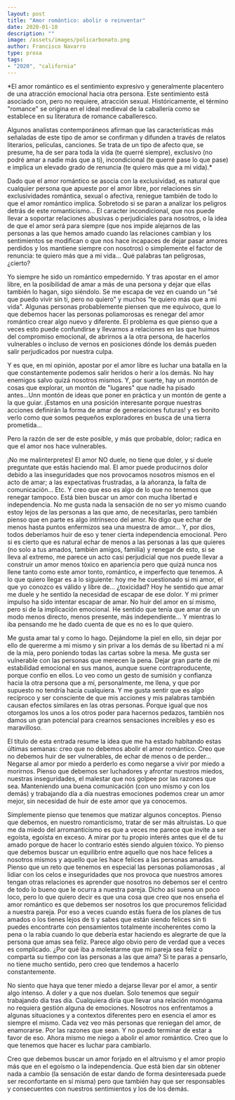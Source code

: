 ```yaml
---
layout: post
title: "Amor romántico: abolir o reinventar"
date: 2020-01-10
description: ""
image: /assets/images/policarbonato.png
author: Francisco Navarro
type: prosa
tags:
- "2020", "california"
---
```

*El amor romántico es el sentimiento expresivo y generalmente placentero de una atracción emocional hacia otra persona. Este sentimiento está asociado con, pero no requiere, atracción sexual. Históricamente, el término "romance" se origina en el ideal medieval de la caballería como se establece en su literatura de romance caballeresco.

Algunos analistas contemporáneos afirman que las características más señaladas de este tipo de amor se confirman y difunden a través de relatos literarios, películas, canciones. Se trata de un tipo de afecto que, se presume, ha de ser para toda la vida (te querré siempre), exclusivo (no podré amar a nadie más que a ti), incondicional (te querré pase lo que pase) e implica un elevado grado de renuncia (te quiero más que a mi vida).*

Dado que el amor romántico se asocia con la exclusividad, es natural que cualquier persona que apueste por el amor libre, por relaciones sin exclusividades romántica, sexual o afectiva, reniegue también de todo lo que el amor romántico implica. Sobretodo si se paran a analizar los peligros detrás de este romanticismo... El caracter incondicional, que nos puede llevar a soportar relaciones abusivas o perjudiciales para nosotros, o la idea de que el amor será para siempre (que nos impide alejarnos de las personas a las que hemos amado cuando las relaciones cambian y los sentimientos se modifican o que nos hace incapaces de dejar pasar amores perdidos y los mantiene siempre con nosotros) o simplemente el factor de renuncia: te quiero más que a mi vida... Qué palabras tan peligrosas, ¿cierto?

Yo siempre he sido un romántico empedernido. Y tras apostar en el amor libre, en la posibilidad de amar a más de una persona y dejar que ellas también lo hagan, sigo siéndolo. Se me escapa de vez en cuando un "sé que puedo vivir sin ti, pero no quiero" y muchos "te quiero más que a mi vida". Algunas personas probablemente piensen que me equivoco, que lo que debemos hacer las personas poliamorosas
 es renegar del amor romántico crear algo nuevo y diferente. El problema es que pienso que a veces esto puede confundirse y llevarnos a relaciones en las que huimos del compromiso emocional, de abrirnos a la otra persona, de hacerlos vulnerables o incluso de vernos en posiciones dónde los demás pueden salir perjudicados por nuestra culpa.

Y es que, en mi opinión, apostar por el amor libre es luchar una batalla en la que constantemente podemos salir heridos o herir a los demás. No hay enemigos salvo quizá nosotros mismos. Y, por suerte, hay un montón de cosas que explorar, un montón de "lugares" que nadie ha pisado antes...Unn montón de ideas que poner en práctica y un montón de gente a la que guiar. ¡Estamos en una posición interesante porque nuestras acciones definirán la forma de amar de generaciones futuras! y es bonito verlo como que somos pequeños exploradores en busca de una tierra prometida...

Pero la razón de ser de este posible, y más que probable, dolor; radica en que el amor nos hace vulnerables.

¡No me malinterpretes! El amor NO duele, no tiene que doler, y si duele preguntate que estás haciendo mal. El amor puede producirnos dolor debido a las inseguridades que nos provocamos nosotros mismos en el acto de amar; a las expectativas frustradas, a la añoranza, la falta de comunicación... Etc. Y creo que eso es algo de lo que no tenemos que renegar tampoco. Está bien buscar un amor con mucha libertad e independencia. No me gusta nada la sensación de no ser yo mismo cuando estoy lejos de las personas a las que amo, de necesitarlas, pero también pienso que en parte es algo intrínseco del amor. No digo que echar de menos hasta puntos enfermizos sea una muestra de amor... Y, por dios, todos deberíamos huir de eso y tener cierta independencia emocional. Pero si es cierto que es natural echar de menos a las personas a las que quieres (no solo a tus amados, también amigos, familia) y renegar de esto, si se lleva al extremo, me parece un acto casi perjudicial que nos puede llevar a construir un amor menos tóxico en apariencia pero que quizá nunca nos llene tanto como este amor tonto, romántico, e imperfecto que tenemos.
A lo que quiero llegar es a lo siguiente: hoy me he cuestionado si mi amor, el que yo conozco es válido y libre de... ¿toxicidad? Hoy he sentido que amar me duele y he sentido la necesidad de escapar de ese dolor. Y mi primer impulso ha sido intentar escapar de amar. No huir del amor en sí mismo, pero si de la implicación emocional. He sentido que tenía que amar de un modo menos directo, menos presente, más independiente... Y mientras lo iba pensando me he dado cuenta de que es no es lo que quiero.

Me gusta amar tal y como lo hago. Dejándome la piel en ello, sin dejar por ello de quererme a mi mismo y sin privar a los demás de su libertad ni a mí de la mía, pero poniendo todas las cartas sobre la mesa. Me gusta ser vulnerable con las personas que merecen la pena. Dejar gran parte de mi estabilidad emocional en sus manos, aunque suene contraproducente, porque confío en ellos. Lo veo como un gesto de sumisión y confianza hacia la otra persona que a mí, personalmente, me llena, y que por supuesto no tendría hacia cualquiera. Y me gusta sentir que es algo recíproco y ser consciente de que mis acciones y mis palabras también causan efectos similares en las otras personas. Porque igual que nos otorgamos los unos a los otros poder para hacernos pedazos, también nos damos un gran potencial para crearnos sensaciones increíbles y eso es maravilloso.

El título de esta entrada resume la idea que me ha estado habitando estas últimas semanas: creo que no debemos abolir el amor romántico. Creo que no debemos huir de ser vulnerables, de echar de menos o de perder... Negarse al amor por miedo a perderlo es como negarse a vivir por miedo a morirnos. Pienso que debemos ser luchadores y afrontar nuestros miedos, nuestras inseguridades, el malestar que nos golpee por las razones que sea. Manteniendo una buena comunicación (con uno mismo y con los demás) y trabajando día a día nuestras emociones podemos crear un amor mejor, sin necesidad de huir de este amor que ya conocemos.

Simplemente pienso que tenemos que matizar algunos conceptos. Pienso que debemos, en nuestro romanticismo, tratar de ser más altruistas. Lo que me da miedo del arromanticismo
 es que a veces me parece que invite a ser egoísta, egoísta en exceso. A mirar por tu propio interés antes que el de tu amado porque de hacer lo contrario estés siendo alguien tóxico.
Yo pienso que debemos buscar un equilibrio entre aquello que nos hace felices a nosotros mismos y aquello que les hace felices a las personas amadas. Pienso que un reto que tenemos en especial las personas poliamorosas
, al lidiar con los celos e inseguridades que nos provoca que nuestros amores tengan otras relaciones es aprender que nosotros no debemos ser el centro de todo lo bueno que le ocurra a nuestra pareja. Dicho así suena un poco loco, pero lo que quiero decir es que una cosa que creo que nos enseña el amor romántico es que debemos ser nosotros los que procuremos felicidad a nuestra pareja. Por eso a veces cuando estás fuera de los planes de tus amados o los tienes lejos de ti y sabes que están siendo felices sin ti puedes encontrarte con pensamientos totalmente incoherentes como la pena o la rabia cuando lo que debería estar haciendo es alegrarte de que la persona que amas sea feliz. Parece algo obvio pero de verdad que a veces es complicado. ¿Por qué iba a molestarme que mi pareja sea feliz o comparta su tiempo con las personas a las que ama? Si te paras a pensarlo, no tiene mucho sentido, pero creo que tendemos a hacerlo constantemente.

No siento que haya que tener miedo a dejarse llevar por el amor, a sentir algo intenso. A doler y a que nos duelan. Solo tenemos que seguir trabajando día tras día. Cualquiera diría que llevar una relación monógama no requiera gestión alguna de emociones. Nosotros nos enfrentamos a algunas situaciones y a contextos diferentes pero en esencia el amor es siempre el mismo. Cada vez veo más personas que reniegan del amor, de enamorarse. Por las razones que sean. Y no puedo terminar de estar a favor de eso. Ahora mismo me niego a abolir el amor romántico. Creo que lo que tenemos que hacer es luchar para cambiarlo.

Creo que debemos buscar un amor forjado en el altruismo y el amor propio más que en el egoísmo o la independencia. Que está bien dar sin obtener nada a cambio (la sensación de estar dando de forma desinteresada puede ser reconfortante en sí misma) pero que también hay que ser responsables y consecuentes con nuestros sentimientos y los de los demás.